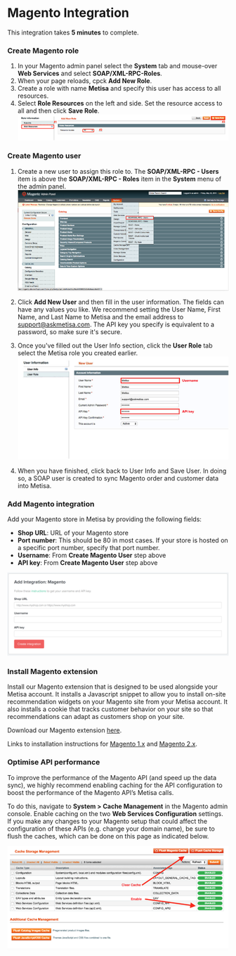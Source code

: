 # Magento Integration

This integration takes **5 minutes** to complete.

### Create Magento role

1.  In your Magento admin panel select the **System** tab and mouse-over **Web Services** and select **SOAP/XML-RPC-Roles**.
2.  When your page reloads, cpck **Add New Role**.
3.  Create a role with name **Metisa** and specify this user has access to all resources.
4.  Select **Role Resources** on the left and side. Set the resource access to all and then click **Save Role**.
![](/images/magento/magento-2.png)

### Create Magento user

1.  Create a new user to assign this role to. The **SOAP/XML-RPC - Users** item is above the **SOAP/XML-RPC - Roles** item in the **System** menu of the admin panel.
![](/images/magento/magento-3.png)

3.  Click **Add New User** and then fill in the user information. The fields can have any values you like. We recommend setting the User Name, First Name, and Last Name to Metisa and the email address to support@askmetisa.com. The API key you specify is equivalent to a password, so make sure it's secure.
4.  Once you've filled out the User Info section, click the **User Role** tab select the Metisa role you created earlier.
![](/images/magento/magento-4.png)

6.  When you have finished, click back to User Info and Save User. In doing so, a SOAP user is created to sync Magento order and customer data into Metisa.

### Add Magento integration

Add your Magento store in Metisa by providing the following fields:

*   **Shop URL**: URL of your Magento store
*   **Port number**: This should be 80 in most cases. If your store is hosted on a specific port number, specify that port number.
*   **Username**: From **Create Magento User** step above
*   **API key**: From **Create Magento User** step above

![](/images/magento/magento-5.png)

### Install Magento extension

Install our Magento extension that is designed to be used alongside your Metisa account. It installs a Javascript snippet to allow you to install on-site recommendation widgets on your Magento site from your Metisa account. It also installs a cookie that tracks customer behavior on your site so that recommendations can adapt as customers shop on your site.

Download our Magento extension [here](https://s3-ap-southeast-1.amazonaws.com/metisa/magento/metisa-magento-1.02.tgz).

Links to installation instructions for [Magento 1.x](https://www.cminds.com/down-to-the-basics-how-to-install-a-magento-extension) and [Magento 2.x](http://docs.magento.com/marketplace/user_guide/quick-tour/install-extension.html).

### Optimise API performance

To improve the performance of the Magento API (and speed up the data sync), we highly recommend enabling caching for the API configuration to boost the performance of the Magento API’s Metisa calls.

To do this, navigate to **System > Cache Management** in the Magento admin console. Enable caching on the two **Web Services Configuration** settings. If you make any changes to your Magento setup that could affect the configuration of these APIs (e.g. change your domain name), be sure to flush the caches, which can be done on this page as indicated below.

![](/images/magento/magento-6.png)